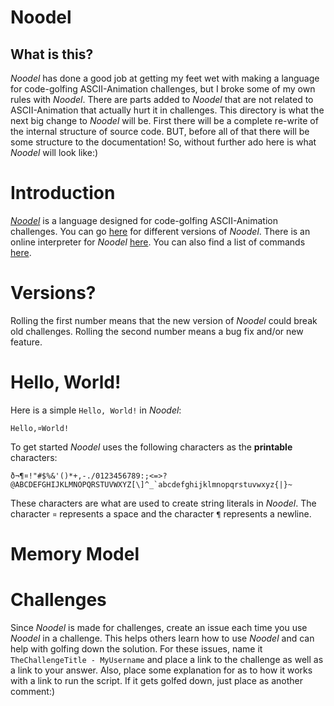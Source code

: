 # Noodel

## What is this?

_Noodel_ has done a good job at getting my feet wet with making a language for code-golfing ASCII-Animation challenges, but I broke
some of my own rules with _Noodel_. There are parts added to _Noodel_ that are not related to ASCII-Animation that actually hurt it
in challenges. This directory is what the next big change to _Noodel_ will be. First there will be a complete re-write of the internal
structure of source code. BUT, before all of that there will be some structure to the documentation! So, without further ado here is
what _Noodel_ will look like:)

# Introduction

[_Noodel_]() is a language designed for code-golfing ASCII-Animation challenges. You can go [here]() for different versions of _Noodel_.
There is an online interpreter for _Noodel_ [here](). You can also find a list of commands [here]().

# Versions?

Rolling the first number means that the new version of _Noodel_ could break old challenges. Rolling the second number means a bug fix
and/or new feature.

# Hello, World!

Here is a simple `Hello, World!` in _Noodel_:

```
Hello,¤World!
```

To get started _Noodel_ uses the following characters as the __printable__ characters:

```
ð¬¶¤!"#$%&'()*+,-./0123456789:;<=>?@ABCDEFGHIJKLMNOPQRSTUVWXYZ[\]^_`abcdefghijklmnopqrstuvwxyz{|}~
```

These characters are what are used to create string literals in _Noodel_. The character `¤` represents a space and the character
`¶` represents a newline.

# Memory Model


# Challenges

Since _Noodel_ is made for challenges, create an issue each time you use _Noodel_ in a challenge. This helps others learn how to
use _Noodel_ and can help with golfing down the solution. For these issues, name it `TheChallengeTitle - MyUsername` and place a 
link to the challenge as well as a link to your answer. Also, place some explanation for as to how it works with a link to
run the script. If it gets golfed down, just place as another comment:)
